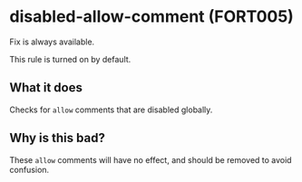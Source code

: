 # disabled-allow-comment (FORT005)
Fix is always available.

This rule is turned on by default.

## What it does
Checks for `allow` comments that are disabled globally.

## Why is this bad?
These `allow` comments will have no effect, and should be removed to avoid
confusion.
